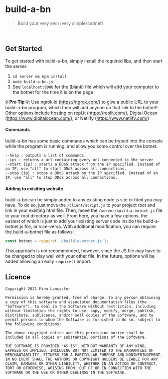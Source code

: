 # build-a-bn
> Build your very own (very simple) botnet!

<br>

## Get Started
To get started with build-a-bn, simply install the required libs, and then start the server.
1. ``cd server && npm install``
2. ``node build-a-bn.js``
3. See ``localhost:8000`` for the (blank) file which will add your computer to the botnet for the time it is on the page

**💡 Pro Tip 💡**: Use ngrok.io (https://ngrok.com/) to give a public URL to your build-a-bn program, which then will add anyone on that link to the botnet!
Other options include hosting on repl.it (https://replit.com/), Digital Ocean (https://www.digitalocean.com/), or Netlify (https://www.netlify.com/)

#### Commands
build-a-bn has some basic commands which can be tryped into the console while the program is running, and allow you some control over the botnet.
```
--help : outputs a list of commands.
--ips : returns a url containing every url connected to the server
--start [ip] : starts a DDoS attack from the IP specified. Instead of an IP, use "all" to start DDoS across all connections.
--stop [ip] : stops a DDoS attack on the IP specified. Instead of an IP, use "all" to stop DDoS across all connections.
```

#### Adding to exisiting website.
build-a-bn can be simply added to any existing node.js site or html you may have. To do so, just move the ``/client/script.js`` to your project root and link in your existing html file. Then, move the ``/server/build-a-botnet.js`` file to your root directory as well. From here, you have a few options, the easiest of which is just to add your existing server code inside the build-a-botnet.js file, or vice-versa. With additional modification, you can require the build-a-botnet file as follows: 
```js
const botnet = require('./build-a-botnet.js');
```

This approach is not recommended, however, since the JS file may have to be changed to play well with your other file. In the future, options will be added allowing an easy ``require()`` import.

## Licence
```
Copyright 2022 Finn Lancaster

Permission is hereby granted, free of charge, to any person obtaining a copy of this software and associated documentation files (the "Software"), to deal in the Software without restriction, including without limitation the rights to use, copy, modify, merge, publish, distribute, sublicense, and/or sell copies of the Software, and to permit persons to whom the Software is furnished to do so, subject to the following conditions:

The above copyright notice and this permission notice shall be included in all copies or substantial portions of the Software.

THE SOFTWARE IS PROVIDED "AS IS", WITHOUT WARRANTY OF ANY KIND, EXPRESS OR IMPLIED, INCLUDING BUT NOT LIMITED TO THE WARRANTIES OF MERCHANTABILITY, FITNESS FOR A PARTICULAR PURPOSE AND NONINFRINGEMENT. IN NO EVENT SHALL THE AUTHORS OR COPYRIGHT HOLDERS BE LIABLE FOR ANY CLAIM, DAMAGES OR OTHER LIABILITY, WHETHER IN AN ACTION OF CONTRACT, TORT OR OTHERWISE, ARISING FROM, OUT OF OR IN CONNECTION WITH THE SOFTWARE OR THE USE OR OTHER DEALINGS IN THE SOFTWARE.
```


